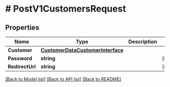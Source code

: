 # # PostV1CustomersRequest


## Properties 


Name | Type | Description | Notes
------------ | ------------- | ------------- | -------------
**Customer**| [**CustomerDataCustomerInterface**](CustomerDataCustomerInterface.md) |   |
**Password**| **string** |   | [optional]
**RedirectUrl**| **string** |   | [optional]


[[Back to Model list]](../../README.md#models) [[Back to API list]](../../README.md#endpoints) [[Back to README]](../../README.md)

